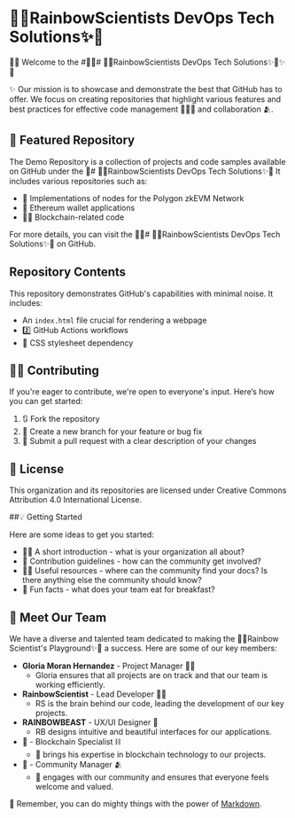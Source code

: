 # 🌈✨RainbowScientists DevOps Tech Solutions✨🌈

🙋‍♀️ Welcome to the #🌈✨# 🌈✨RainbowScientists DevOps Tech Solutions✨🌈✨🌈

✨ Our mission is to showcase and demonstrate the best that GitHub has to offer. We focus on creating repositories that highlight various features and best practices for effective code management 👨🏽‍💼 and collaboration 🫂.

## 🍿 Featured Repository

The Demo Repository is a collection of projects and code samples available on GitHub under the 🌈# 🌈✨RainbowScientists DevOps Tech Solutions✨🌈 It includes various repositories such as:
- 🦄 Implementations of nodes for the Polygon zkEVM Network
- 🔷 Ethereum wallet applications
- ⛓️‍💥 Blockchain-related code

For more details, you can visit the 🌈✨# 🌈✨RainbowScientists DevOps Tech Solutions✨🌈 on GitHub.

## Repository Contents

This repository demonstrates GitHub's capabilities with minimal noise. It includes:
- An `index.html` file crucial for rendering a webpage
- 2️⃣ GitHub Actions workflows
- 🎼 CSS stylesheet dependency

## 👩‍💻 Contributing

If you're eager to contribute, we're open to everyone's input. Here’s how you can get started:
1. 🔃 Fork the repository
2. 🌿 Create a new branch for your feature or bug fix
3. 📝 Submit a pull request with a clear description of your changes

## 🪪 License

This organization and its repositories are licensed under Creative Commons Attribution 4.0 International License.

##💡 Getting Started

Here are some ideas to get you started:
- 🙋‍♀️ A short introduction - what is your organization all about?
- 🌈 Contribution guidelines - how can the community get involved?
- 👩‍💻 Useful resources - where can the community find your docs? Is there anything else the community should know?
- 🍿 Fun facts - what does your team eat for breakfast?

## 👥 Meet Our Team

We have a diverse and talented team dedicated to making the 🌈✨Rainbow Scientist's Playground✨🌈 a success. Here are some of our key members:

- **Gloria Moran Hernandez** - Project Manager 🧑‍💼
  - Gloria ensures that all projects are on track and that our team is working efficiently.
- **RainbowScientist** - Lead Developer 👨‍💻
  - RS is the brain behind our code, leading the development of our key projects.
- **RAINBOWBEAST** - UX/UI Designer 🎨
  - RB designs intuitive and beautiful interfaces for our applications.
- **👻** - Blockchain Specialist ⛓️
  - 👻 brings his expertise in blockchain technology to our projects.
- **👾** - Community Manager 🫂
  - 👾 engages with our community and ensures that everyone feels welcome and valued.

🧙 Remember, you can do mighty things with the power of [Markdown](https://docs.github.com/github/writing-on-github/getting-started-with-writing-and-formatting-on-github/basic-writing-and-formatting-syntax).
```

